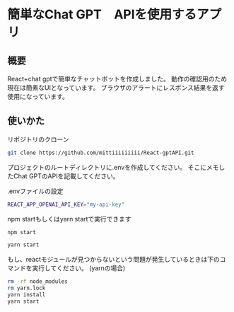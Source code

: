# 簡単なChat GPT　APIを使用するアプリ

## 概要
React+chat gptで簡単なチャットボットを作成しました。
動作の確認用のため現在は簡素なUIとなっています。
ブラウザのアラートにレスポンス結果を返す使用になっています。

## 使いかた

リポジトリのクローン

```bash
git clone https://github.com/mittiiiiiiiii/React-gptAPI.git
```

プロジェクトのルートディレクトリに.envを作成してください。
そこにメモしたChat GPTのAPIを記載してください。

.envファイルの設定

```bash
REACT_APP_OPENAI_API_KEY="my-api-key"
```

npm startもしくはyarn startで実行できます

```bash
npm start
```

```bash
yarn start
```

もし、reactモジュールが見つからないという問題が発生しているときは下のコマンドを実行してください。
(yarnの場合)
```bash
rm -rf node_modules
rm yarn.lock
yarn install
yarn start
```